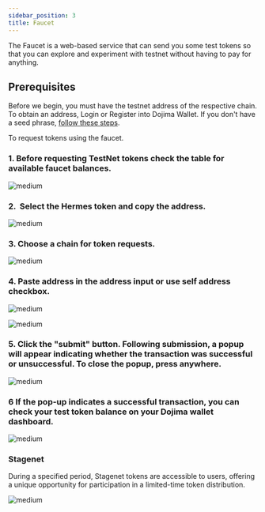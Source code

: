 ```yaml
---
sidebar_position: 3
title: Faucet
---
```


The Faucet is a web-based service that can send you some test tokens so that you can explore and experiment with testnet without having to pay for anything.

## Prerequisites

Before we begin, you must have the testnet address of the respective chain. To obtain an address, Login or Register into Dojima Wallet. If you don't have a seed phrase, [follow these steps](../wallet/index.md).

To request tokens using the faucet.

### **1**. Before requesting TestNet tokens check the table for available faucet balances. 

![medium](https://storage.cloud.google.com/dojima_docs/faucet/faucet-table.png)

### **2**.  Select the Hermes token and copy the address.

![medium](https://storage.cloud.google.com/dojima_docs/faucet/copy-address.png)

### **3**. Choose a chain for token requests.

![medium](https://storage.cloud.google.com/dojima_docs/faucet/choose-chain.png)

### **4**. Paste address in the address input or use self address checkbox.

![medium](https://storage.cloud.google.com/dojima_docs/faucet/paste-add.png)

![medium](https://storage.cloud.google.com/dojima_docs/faucet/entered-add.png)

### **5**. Click the "submit" button. Following submission, a popup will appear indicating whether the transaction was successful or unsuccessful. To close the popup, press anywhere. 

![medium](https://storage.cloud.google.com/dojima_docs/faucet/transfer-status.png)

### **6** If the pop-up indicates a successful transaction, you can check your test token balance on your Dojima wallet dashboard.

![medium](https://storage.cloud.google.com/dojima_docs/faucet/balance.png)

### Stagenet

During a specified period, Stagenet tokens are accessible to users, offering a unique opportunity for participation in a limited-time token distribution.

![medium](https://storage.cloud.google.com/dojima_docs/faucet/stage-net.png)